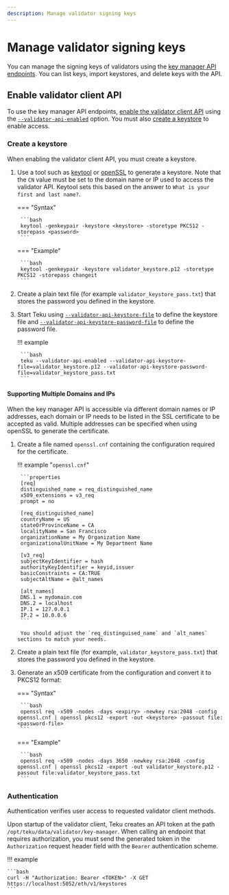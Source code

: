 ```yaml
---
description: Manage validator signing keys
---
```


# Manage validator signing keys

You can manage the signing keys of validators using the [key manager API endpoints](https://ethereum.github.io/keymanager-APIs/).
You can list keys, import keystores, and delete keys with the API.

## Enable validator client API

To use the key manager API endpoints, [enable the validator client API](../../Reference/Rest_API/Rest.md#enable-the-validator-client-api)
using the [`--validator-api-enabled`](../../Reference/CLI/CLI-Syntax.md#validator-api-enabled) option.
You must also [create a keystore](#create-a-keystore) to enable access.

### Create a keystore

When enabling the validator client API, you must create a keystore.

1. Use a tool such as [keytool](https://docs.oracle.com/javase/6/docs/technotes/tools/solaris/keytool.html) or [openSSL](https://www.openssl.org/)
   to generate a keystore. Note that the `CN` value must be set to the domain name or IP used to access the validator API.
   Keytool sets this based on the answer to `What is your first and last name?`.

    === "Syntax"

        ```bash
        keytool -genkeypair -keystore <keystore> -storetype PKCS12 -storepass <password>
        ```

    === "Example"

        ```bash
        keytool -genkeypair -keystore validator_keystore.p12 -storetype PKCS12 -storepass changeit
        ```

2. Create a plain text file (for example `validator_keystore_pass.txt`) that stores the
   password you defined in the keystore.

3. Start Teku using [`--validator-api-keystore-file`](../../Reference/CLI/CLI-Syntax.md#validator-api-keystore-file)
   to define the keystore file and [`--validator-api-keystore-password-file`](../../Reference/CLI/CLI-Syntax.md#validator-api-keystore-password-file)
   to define the password file.

    !!! example

        ```bash
        teku --validator-api-enabled --validator-api-keystore-file=validator_keystore.p12 --validator-api-keystore-password-file=validator_keystore_pass.txt
        ```

#### Supporting Multiple Domains and IPs

When the key manager API is accessible via different domain names or IP addresses, each domain or IP needs to be listed in the
SSL certificate to be accepted as valid. Multiple addresses can be specified when using openSSL to generate the certificate.

1. Create a file named `openssl.cnf` containing the configuration required for the certificate.

    !!! example "`openssl.cnf`"

        ```properties
        [req]
        distinguished_name = req_distinguished_name
        x509_extensions = v3_req
        prompt = no

        [req_distinguished_name]
        countryName = US
        stateOrProvinceName = CA
        localityName = San Francisco
        organizationName = My Organization Name
        organizationalUnitName = My Department Name

        [v3_req]
        subjectKeyIdentifier = hash
        authorityKeyIdentifier = keyid,issuer
        basicConstraints = CA:TRUE
        subjectAltName = @alt_names

        [alt_names]
        DNS.1 = mydomain.com
        DNS.2 = localhost
        IP.1 = 127.0.0.1
        IP.2 = 10.0.0.6
        ```

        You should adjust the `req_distinguised_name` and `alt_names` sections to match your needs.

2. Create a plain text file (for example, `validator_keystore_pass.txt`) that stores the
   password you defined in the keystore.

3. Generate an x509 certificate from the configuration and convert it to PKCS12 format:

    === "Syntax"

        ```bash
        openssl req -x509 -nodes -days <expiry> -newkey rsa:2048 -config openssl.cnf | openssl pkcs12 -export -out <keystore> -passout file:<password-file>
        ```

    === "Example"

        ```bash
        openssl req -x509 -nodes -days 3650 -newkey rsa:2048 -config openssl.cnf | openssl pkcs12 -export -out validator_keystore.p12 -passout file:validator_keystore_pass.txt
        ```

### Authentication

Authentication verifies user access to requested validator client methods.

Upon startup of the validator client, Teku creates an API token at the path `/opt/teku/data/validator/key-manager`.
When calling an endpoint that requires authorization, you must send the generated token in the `Authorization` request header field with the `Bearer` authentication scheme.

!!! example

    ```bash
    curl -H "Authorization: Bearer <TOKEN>" -X GET https://localhost:5052/eth/v1/keystores
    ```

